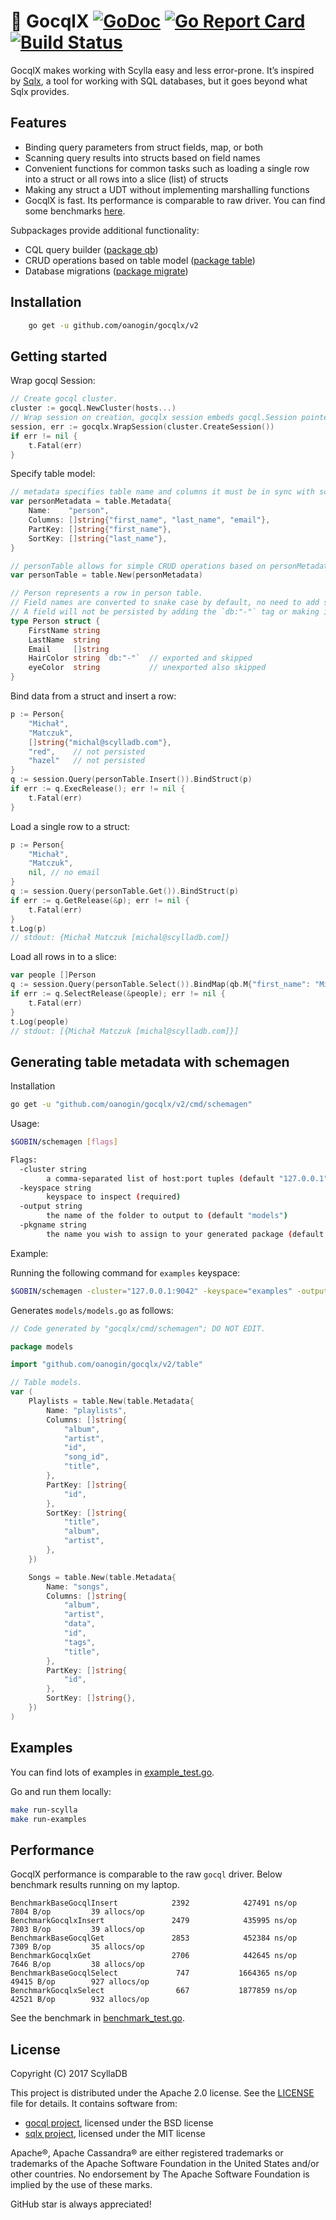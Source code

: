 # 🚀 GocqlX [![GoDoc](https://pkg.go.dev/badge/github.com/oanogin/gocqlx/v2.svg)](https://pkg.go.dev/github.com/oanogin/gocqlx/v2) [![Go Report Card](https://goreportcard.com/badge/github.com/oanogin/gocqlx)](https://goreportcard.com/report/github.com/oanogin/gocqlx) [![Build Status](https://travis-ci.org/scylladb/gocqlx.svg?branch=master)](https://travis-ci.org/scylladb/gocqlx)

GocqlX makes working with Scylla easy and less error-prone.
It’s inspired by [Sqlx](https://github.com/jmoiron/sqlx), a tool for working with SQL databases, but it goes beyond what Sqlx provides.

## Features

* Binding query parameters from struct fields, map, or both
* Scanning query results into structs based on field names
* Convenient functions for common tasks such as loading a single row into a struct or all rows into a slice (list) of structs
* Making any struct a UDT without implementing marshalling functions
* GocqlX is fast. Its performance is comparable to raw driver. You can find some benchmarks [here](#performance).

Subpackages provide additional functionality:

* CQL query builder ([package qb](https://github.com/oanogin/gocqlx/blob/master/qb))
* CRUD operations based on table model ([package table](https://github.com/oanogin/gocqlx/blob/master/table))
* Database migrations ([package migrate](https://github.com/oanogin/gocqlx/blob/master/migrate))

## Installation

```bash
    go get -u github.com/oanogin/gocqlx/v2
```

## Getting started

Wrap gocql Session:

```go
// Create gocql cluster.
cluster := gocql.NewCluster(hosts...)
// Wrap session on creation, gocqlx session embeds gocql.Session pointer. 
session, err := gocqlx.WrapSession(cluster.CreateSession())
if err != nil {
	t.Fatal(err)
}
```

Specify table model:

```go
// metadata specifies table name and columns it must be in sync with schema.
var personMetadata = table.Metadata{
	Name:    "person",
	Columns: []string{"first_name", "last_name", "email"},
	PartKey: []string{"first_name"},
	SortKey: []string{"last_name"},
}

// personTable allows for simple CRUD operations based on personMetadata.
var personTable = table.New(personMetadata)

// Person represents a row in person table.
// Field names are converted to snake case by default, no need to add special tags.
// A field will not be persisted by adding the `db:"-"` tag or making it unexported.
type Person struct {
	FirstName string
	LastName  string
	Email     []string
	HairColor string `db:"-"`  // exported and skipped
	eyeColor  string           // unexported also skipped
}
```

Bind data from a struct and insert a row:

```go
p := Person{
	"Michał",
	"Matczuk",
	[]string{"michal@scylladb.com"},
	"red",    // not persisted
	"hazel"   // not persisted
}
q := session.Query(personTable.Insert()).BindStruct(p)
if err := q.ExecRelease(); err != nil {
	t.Fatal(err)
}
```

Load a single row to a struct:

```go
p := Person{
	"Michał",
	"Matczuk",
	nil, // no email
}
q := session.Query(personTable.Get()).BindStruct(p)
if err := q.GetRelease(&p); err != nil {
	t.Fatal(err)
}
t.Log(p)
// stdout: {Michał Matczuk [michal@scylladb.com]}
```

Load all rows in to a slice:

```go
var people []Person
q := session.Query(personTable.Select()).BindMap(qb.M{"first_name": "Michał"})
if err := q.SelectRelease(&people); err != nil {
	t.Fatal(err)
}
t.Log(people)
// stdout: [{Michał Matczuk [michal@scylladb.com]}]
```

## Generating table metadata with schemagen

Installation

```bash
go get -u "github.com/oanogin/gocqlx/v2/cmd/schemagen"
```

Usage:
```bash
$GOBIN/schemagen [flags]

Flags:
  -cluster string
    	a comma-separated list of host:port tuples (default "127.0.0.1")
  -keyspace string
    	keyspace to inspect (required)
  -output string
    	the name of the folder to output to (default "models")
  -pkgname string
    	the name you wish to assign to your generated package (default "models") 
```

Example:

Running the following command for `examples` keyspace: 
```bash
$GOBIN/schemagen -cluster="127.0.0.1:9042" -keyspace="examples" -output="models" -pkgname="models"
```

Generates `models/models.go` as follows:
```go
// Code generated by "gocqlx/cmd/schemagen"; DO NOT EDIT.

package models

import "github.com/oanogin/gocqlx/v2/table"

// Table models.
var (
	Playlists = table.New(table.Metadata{
		Name: "playlists",
		Columns: []string{
			"album",
			"artist",
			"id",
			"song_id",
			"title",
		},
		PartKey: []string{
			"id",
		},
		SortKey: []string{
			"title",
			"album",
			"artist",
		},
	})

	Songs = table.New(table.Metadata{
		Name: "songs",
		Columns: []string{
			"album",
			"artist",
			"data",
			"id",
			"tags",
			"title",
		},
		PartKey: []string{
			"id",
		},
		SortKey: []string{},
	})
)
```

## Examples

You can find lots of examples in [example_test.go](https://github.com/oanogin/gocqlx/blob/master/example_test.go).

Go and run them locally:

```bash
make run-scylla
make run-examples
```

## Performance

GocqlX performance is comparable to the raw `gocql` driver.
Below benchmark results running on my laptop.

```
BenchmarkBaseGocqlInsert            2392            427491 ns/op            7804 B/op         39 allocs/op
BenchmarkGocqlxInsert               2479            435995 ns/op            7803 B/op         39 allocs/op
BenchmarkBaseGocqlGet               2853            452384 ns/op            7309 B/op         35 allocs/op
BenchmarkGocqlxGet                  2706            442645 ns/op            7646 B/op         38 allocs/op
BenchmarkBaseGocqlSelect             747           1664365 ns/op           49415 B/op        927 allocs/op
BenchmarkGocqlxSelect                667           1877859 ns/op           42521 B/op        932 allocs/op
```

See the benchmark in [benchmark_test.go](https://github.com/oanogin/gocqlx/blob/master/benchmark_test.go).

## License

Copyright (C) 2017 ScyllaDB

This project is distributed under the Apache 2.0 license. See the [LICENSE](https://github.com/oanogin/gocqlx/blob/master/LICENSE) file for details.
It contains software from:

* [gocql project](https://github.com/gocql/gocql), licensed under the BSD license
* [sqlx project](https://github.com/jmoiron/sqlx), licensed under the MIT license

Apache®, Apache Cassandra® are either registered trademarks or trademarks of 
the Apache Software Foundation in the United States and/or other countries. 
No endorsement by The Apache Software Foundation is implied by the use of these marks.

GitHub star is always appreciated!
